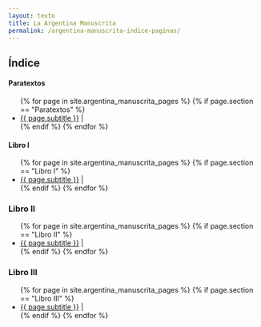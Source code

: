 ```yaml
---
layout: texto
title: La Argentina Manuscrita
permalink: /argentina-manuscrita-indice-paginas/
---
```


## Índice


#### Paratextos
<ul class="idx">
{% for page in site.argentina_manuscrita_pages %}
	{% if page.section == "Paratextos" %}
		<li class="idx"><a href="{{ page.url }}">{{ page.subtitle }}</a> | </li>
	{% endif %}
{% endfor %}
</ul>

#### Libro I

<ul class="idx">
{% for page in site.argentina_manuscrita_pages %}
	{% if page.section == "Libro I" %}
	<li class="idx"><a href="{{ page.url }}">{{ page.subtitle }}</a> | </li>
	{% endif %}
{% endfor %}
</ul>

### Libro II

<ul class="idx">
  {% for page in site.argentina_manuscrita_pages %}
  	{% if page.section == "Libro II" %}
	    <li class="idx"> <a href="{{ page.url }}">{{ page.subtitle }}</a> | </li>
	{% endif %}
  {% endfor %}
</ul>


### Libro III

<ul class="idx">
  {% for page in site.argentina_manuscrita_pages %}
  	{% if page.section == "Libro III" %}
	    <li class="idx"> <a href="{{ page.url }}">{{ page.subtitle }}</a> | </li>
	{% endif %}
  {% endfor %}
</ul>

